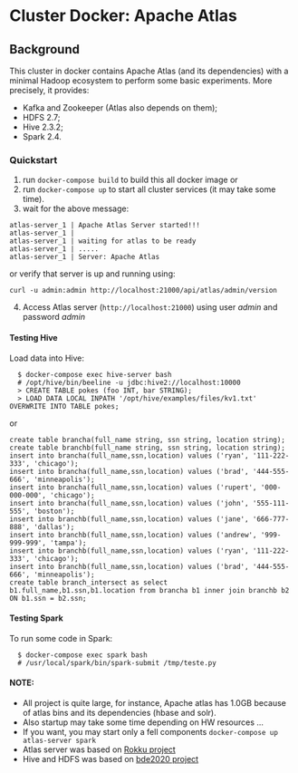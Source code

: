 
# Cluster Docker: Apache Atlas


## Background

This cluster in docker contains Apache Atlas (and its dependencies) with a minimal Hadoop ecosystem to perform some basic experiments. More precisely, it provides:

* Kafka and Zookeeper (Atlas also depends on them);
* HDFS 2.7;
* Hive 2.3.2;
* Spark 2.4.

### Quickstart

1. run `docker-compose build` to build this all docker image or
2. run `docker-compose up` to start all cluster services (it may take some time).
3. wait for the above message:

```
atlas-server_1 | Apache Atlas Server started!!!
atlas-server_1 | 
atlas-server_1 | waiting for atlas to be ready
atlas-server_1 | .....
atlas-server_1 | Server: Apache Atlas
```

or verify that server is up and running using:

```
curl -u admin:admin http://localhost:21000/api/atlas/admin/version
```

4. Access Atlas server (`http://localhost:21000`) using user *admin* and password *admin*


#### Testing Hive

Load data into Hive:
```
  $ docker-compose exec hive-server bash
  # /opt/hive/bin/beeline -u jdbc:hive2://localhost:10000
  > CREATE TABLE pokes (foo INT, bar STRING);
  > LOAD DATA LOCAL INPATH '/opt/hive/examples/files/kv1.txt' OVERWRITE INTO TABLE pokes;
```

or 


```
create table brancha(full_name string, ssn string, location string);
create table branchb(full_name string, ssn string, location string);
insert into brancha(full_name,ssn,location) values ('ryan', '111-222-333', 'chicago'); 
insert into brancha(full_name,ssn,location) values ('brad', '444-555-666', 'minneapolis'); 
insert into brancha(full_name,ssn,location) values ('rupert', '000-000-000', 'chicago'); 
insert into brancha(full_name,ssn,location) values ('john', '555-111-555', 'boston');
insert into branchb(full_name,ssn,location) values ('jane', '666-777-888', 'dallas'); 
insert into branchb(full_name,ssn,location) values ('andrew', '999-999-999', 'tampa'); 
insert into branchb(full_name,ssn,location) values ('ryan', '111-222-333', 'chicago'); 
insert into branchb(full_name,ssn,location) values ('brad', '444-555-666', 'minneapolis');
create table branch_intersect as select b1.full_name,b1.ssn,b1.location from brancha b1 inner join branchb b2 ON b1.ssn = b2.ssn;

```

#### Testing Spark

To run some code in Spark:
```
  $ docker-compose exec spark bash
  # /usr/local/spark/bin/spark-submit /tmp/teste.py
```

#### NOTE: 

 * All project is quite large, for instance, Apache atlas has 1.0GB because of atlas bins and its dependencies (hbase and solr).
 * Also startup may take some time depending on HW resources ...
 * If you want, you may start only a fell components `docker-compose up atlas-server spark`
 * Atlas server was based on [Rokku project](https://github.com/ing-bank/rokku-dev-apache-atlas)
 * Hive and HDFS was based on [bde2020 project](https://hub.docker.com/r/bde2020/hive/)

